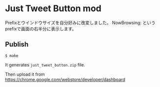 # Just Tweet Button mod

Prefixとウインドウサイズを自分好みに改変しました。
NowBrowsing: というprefixで画面の右半分に表示します。


## Publish

```console
$ make
```

It generates `just_tweet_button.zip` file.

Then upload it from https://chrome.google.com/webstore/developer/dashboard
